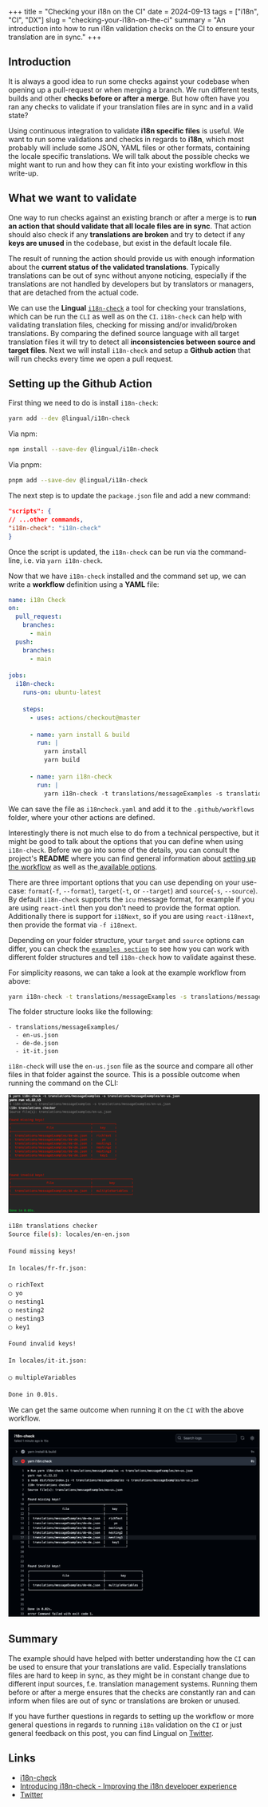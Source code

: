 +++
title = "Checking your i18n on the CI"
date = 2024-09-13
tags = ["i18n", "CI", "DX"]
slug = "checking-your-i18n-on-the-ci"
summary = "An introduction into how to run i18n validation checks on the CI to ensure your translation are in sync."
+++

## Introduction

It is always a good idea to run some checks against your codebase when opening up a pull-request or when merging a branch. We run different tests, builds and other **checks before or after a merge**. But how often have you ran any checks to validate if your translation files are in sync and in a valid state?

Using continuous integration to validate **i18n specific files** is useful. We want to run some validations and checks in regards to **i18n**, which most probably will include some JSON, YAML files or other formats,
containing the locale specific translations. We will talk about the possible checks we might want to run and how they can fit into your existing workflow in this write-up.

## What we want to validate

One way to run checks against an existing branch or after a merge is to **run an action that should validate that all locale files are in sync**. That action should also check if any **translations are broken** and try to detect if any **keys are unused** in the codebase, but exist in the default locale file.

The result of running the action should provide us with enough information about the **current status of the validated translations**. Typically translations can be out of sync without anyone noticing, especially if the translations are not handled by developers but by translators or managers, that are detached from the actual code.

We can use the **Lingual** [`i18n-check`](https://github.com/lingualdev/i18n-check) a tool for checking your translations, which can be run the `CLI` as well as on the `CI`. `i18n-check` can help with validating translation files, checking for missing and/or invalid/broken translations. By comparing the defined source language with all target translation files it will try to detect all **inconsistencies between source and target files**. Next we will install `i18n-check` and setup a **Github action** that will run checks every time we open a pull request.

## Setting up the Github Action

First thing we need to do is install `i18n-check`:

```bash
yarn add --dev @lingual/i18n-check
```

Via npm:

```bash
npm install --save-dev @lingual/i18n-check
```

Via pnpm:

```bash
pnpm add --save-dev @lingual/i18n-check
```

The next step is to update the `package.json` file and add a new command:

```json
"scripts": {
// ...other commands,
"i18n-check": "i18n-check"
}
```

Once the script is updated, the `i18n-check` can be run via the command-line, i.e. via `yarn i18n-check`.

Now that we have `i18n-check` installed and the command set up, we can write a **workflow** definition using a **YAML** file:

```yaml
name: i18n Check
on:
  pull_request:
    branches:
      - main
  push:
    branches:
      - main

jobs:
  i18n-check:
    runs-on: ubuntu-latest

    steps:
      - uses: actions/checkout@master

      - name: yarn install & build
        run: |
          yarn install
          yarn build

      - name: yarn i18n-check
        run: |
          yarn i18n-check -t translations/messageExamples -s translations/messageExamples/en-us.json
```

We can save the file as `i18ncheck.yaml` and add it to the `.github/workflows` folder, where your other actions are defined.

Interestingly there is not much else to do from a technical perspective, but it might be good to talk about the options that you can define when using `i18n-check`. Before we go into some of the details, you can consult the project's **README** where you can find general information about [setting up the workflow](https://github.com/lingualdev/i18n-check?tab=readme-ov-file#as-github-action) as well as the[ available options](https://github.com/lingualdev/i18n-check?tab=readme-ov-file#options).

There are three important options that you can use depending on your use-case: `format`(`-f`, `--format`), `target`(`-t`, or `--target`) and `source`(`-s`, `--source`). By default `i18n-check` supports the `icu` message format, for example if you are using `react-intl` then you don't need to provide the format option. Additionally there is support for `i18Next`, so if you are using `react-i18next`, then provide the format via `-f i18next`.

Depending on your folder structure, your `target` and `source` options can differ, you can check the [`examples section`](https://github.com/lingualdev/i18n-check?tab=readme-ov-file#examples) to see how you can work with different folder structures and tell `i18n-check` how to validate against these.

For simplicity reasons, we can take a look at the example workflow from above:

```bash
yarn i18n-check -t translations/messageExamples -s translations/messageExamples/en-us.json
```

The folder structure looks like the following:

```
- translations/messageExamples/
  - en-us.json
  - de-de.json
  - it-it.json
```

`i18n-check` will use the `en-us.json` file as the source and compare all other files in that folder against the source.
This is a possible outcome when running the command on the CLI:

![Example CLI output](./lingual-i18n-check-cli-example.png)

```bash
i18n translations checker
Source file(s): locales/en-en.json

Found missing keys!

In locales/fr-fr.json:

◯ richText
◯ yo
◯ nesting1
◯ nesting2
◯ nesting3
◯ key1

Found invalid keys!

In locales/it-it.json:

◯ multipleVariables

Done in 0.01s.
```

We can get the same outcome when running it on the `CI` with the above workflow.

![Example CI output](./lingual-i18n-check-github-action.png)

## Summary

The example should have helped with better understanding how the `CI` can be used to ensure that your translations are valid. Especially translations files are hard to keep in sync, as they might be in constant change due to different input sources, f.e. translation management systems. Running them before or after a merge ensures that the checks are constantly ran and can inform when files are out of sync or translations are broken or unused.

If you have further questions in regards to setting up the workflow or more general questions in regards to running `i18n` validation on the `CI` or just general feedback on this post, you can find Lingual on [Twitter](https://twitter.com/lingualdev).

## Links

- [i18n-check](https://github.com/lingualdev/i18n-check)
- [Introducing i18n-check - Improving the i18n developer experience](https://lingual.dev/blog/introducing-i18n-check/)
- [Twitter](https://twitter.com/lingualdev)
